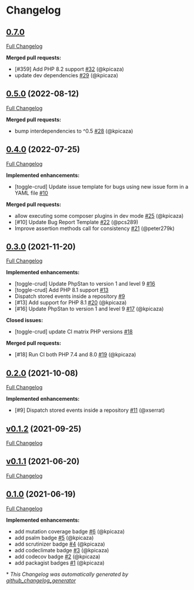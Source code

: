 # Changelog

## [0.7.0](https://github.com/pheature-flags/toggle-crud/tree/0.7.0)

[Full Changelog](https://github.com/pheature-flags/toggle-crud/compare/0.5.0...0.7.0)

**Merged pull requests:**

- \[\#359\] Add PHP 8.2 support [\#32](https://github.com/pheature-flags/toggle-crud/pull/32) (@kpicaza)
- update dev dependencies [\#29](https://github.com/pheature-flags/toggle-crud/pull/29) (@kpicaza)

## [0.5.0](https://github.com/pheature-flags/toggle-crud/tree/0.5.0) (2022-08-12)

[Full Changelog](https://github.com/pheature-flags/toggle-crud/compare/0.4.0...0.5.0)

**Merged pull requests:**

- bump interdependencies to ^0.5 [\#28](https://github.com/pheature-flags/toggle-crud/pull/28) (@kpicaza)

## [0.4.0](https://github.com/pheature-flags/toggle-crud/tree/0.4.0) (2022-07-25)

[Full Changelog](https://github.com/pheature-flags/toggle-crud/compare/0.3.0...0.4.0)

**Implemented enhancements:**

- \[toggle-crud\] Update issue template for bugs using new issue form in a YAML file [\#10](https://github.com/pheature-flags/toggle-crud/issues/10)

**Merged pull requests:**

- allow executing some composer plugins in dev mode [\#25](https://github.com/pheature-flags/toggle-crud/pull/25) (@kpicaza)
- \[\#10\] Update Bug Report Template [\#22](https://github.com/pheature-flags/toggle-crud/pull/22) (@pcs289)
- Improve assertion methods call for consistency [\#21](https://github.com/pheature-flags/toggle-crud/pull/21) (@peter279k)

## [0.3.0](https://github.com/pheature-flags/toggle-crud/tree/0.3.0) (2021-11-20)

[Full Changelog](https://github.com/pheature-flags/toggle-crud/compare/0.2.0...0.3.0)

**Implemented enhancements:**

- \[toggle-crud\] Update PhpStan to version 1 and level 9 [\#16](https://github.com/pheature-flags/toggle-crud/issues/16)
- \[toggle-crud\] Add PHP 8.1 support [\#13](https://github.com/pheature-flags/toggle-crud/issues/13)
- Dispatch stored events inside a repository [\#9](https://github.com/pheature-flags/toggle-crud/issues/9)
- \[\#13\] Add support for PHP 8.1 [\#20](https://github.com/pheature-flags/toggle-crud/pull/20) (@kpicaza)
- \[\#16\] Update PhpStan to version 1 and level 9 [\#17](https://github.com/pheature-flags/toggle-crud/pull/17) (@kpicaza)

**Closed issues:**

- \[toggle-crud\] update CI matrix PHP versions [\#18](https://github.com/pheature-flags/toggle-crud/issues/18)

**Merged pull requests:**

- \[\#18\] Run CI both PHP 7.4 and 8.0 [\#19](https://github.com/pheature-flags/toggle-crud/pull/19) (@kpicaza)

## [0.2.0](https://github.com/pheature-flags/toggle-crud/tree/0.2.0) (2021-10-08)

[Full Changelog](https://github.com/pheature-flags/toggle-crud/compare/v0.1.2...0.2.0)

**Implemented enhancements:**

- \[\#9\] Dispatch stored events inside a repository [\#11](https://github.com/pheature-flags/toggle-crud/pull/11) (@xserrat)

## [v0.1.2](https://github.com/pheature-flags/toggle-crud/tree/v0.1.2) (2021-09-25)

[Full Changelog](https://github.com/pheature-flags/toggle-crud/compare/v0.1.1...v0.1.2)

## [v0.1.1](https://github.com/pheature-flags/toggle-crud/tree/v0.1.1) (2021-06-20)

[Full Changelog](https://github.com/pheature-flags/toggle-crud/compare/0.1.0...v0.1.1)

## [0.1.0](https://github.com/pheature-flags/toggle-crud/tree/0.1.0) (2021-06-19)

[Full Changelog](https://github.com/pheature-flags/toggle-crud/compare/fec71b2dc900b4fae97a0fa89243f8ae2658589b...0.1.0)

**Implemented enhancements:**

- add mutation coverage badge [\#6](https://github.com/pheature-flags/toggle-crud/pull/6) (@kpicaza)
- add psalm badge [\#5](https://github.com/pheature-flags/toggle-crud/pull/5) (@kpicaza)
- add scrutinizer badge [\#4](https://github.com/pheature-flags/toggle-crud/pull/4) (@kpicaza)
- add codeclimate badge [\#3](https://github.com/pheature-flags/toggle-crud/pull/3) (@kpicaza)
- add codecov badge [\#2](https://github.com/pheature-flags/toggle-crud/pull/2) (@kpicaza)
- add packagist badges [\#1](https://github.com/pheature-flags/toggle-crud/pull/1) (@kpicaza)



\* *This Changelog was automatically generated by [github_changelog_generator](https://github.com/github-changelog-generator/github-changelog-generator)*
